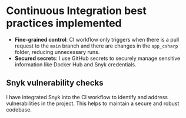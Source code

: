 # Continuous Integration best practices implemented

* **Fine-grained control**: CI workflow only triggers when there is a pull request to the `main` branch and there are changes in the `app_csharp` folder, reducing unnecessary runs.
* **Secured secrets**: I use GitHub secrets to securely manage sensitive information like Docker Hub and Snyk credentials.

## Snyk vulnerability checks

I have integrated Snyk into the CI workflow to identify and address vulnerabilities in the project. This helps to maintain a secure and robust codebase.
